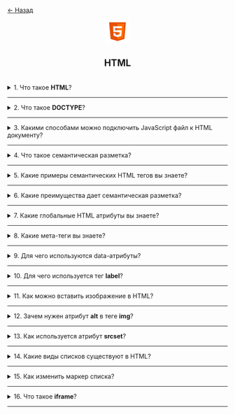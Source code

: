 <a href="./README.md">← Назад</a>

<div align="center">
  <img src="../../assets/icons/icons-for-titles/html.png">
  <h2>HTML</h2>
</div>
<br />

<details>
<summary><span>1. Что такое <b>HTML</b>?</span></summary>
<br />

HTML (HyperText Markup Language) - это стандартный язык разметки, используемый для создания и структурирования контента в интернете.

</details>

---

<details>
<summary><span>2. Что такое <b>DOCTYPE</b>?</span></summary>
<br />

DOCTYPE (Document Type Declaration) - это инструкция в начале HTML-документа, которая сообщает браузеру, какую версию HTML использовать для отображения страницы.

</details>

---

<details>
<summary><span>3. Какими способами можно подключить JavaScript файл к HTML документу?</span></summary>
<br />

Существует два основных способа включения JavaScript в HTML документ:

1. **Внешний JavaScript**

   ```html
   <!-- Синхронная загрузка (в конце body) -->
   <body>
   	<!-- контент -->
   	<script src="script.js"></script>
   </body>

   <!-- Асинхронная загрузка (в head) -->
   <head>
   	<script src="script.js" defer></script>
   	<!-- Выполняется после разбора HTML, не блокирует парсинг HTML -->
   	<script src="script.js" async></script>
   	<!-- Выполняется сразу после загрузки, не блокирует парсинг HTML, может нарушить порядок выполнения -->
   </head>
   ```

   Ключевые моменты:

   - Наиболее удобный подход для поддержки
   - Может кэшироваться браузерами
   - Можно управлять поведением загрузки с помощью атрибутов `defer` и `async`
   - Один файл можно использовать на нескольких страницах

2. **Встроенный JavaScript**

   ```html
   <script>
   	function sayHello() {
   		alert('Привет!');
   	}
   </script>
   ```

   или непосредственно в HTML элементах:

   ```html
   <button onclick="sayHello()">Нажми меня</button>
   ```

   - Код встроен непосредственно в HTML
   - Не может кэшироваться
   - Смешивает поведение с контентом
   - Полезно для небольших, специфичных для страницы скриптов
   </details>

---

<details>
<summary><span>4. Что такое семантическая разметка?</span></summary>
<br />

Семантическая разметка - это подход к HTML разметке, где теги используются для передачи смысла контента, а не только для определения его внешнего вида.

</details>

---

<details>
<summary><span>5. Какие примеры семантических HTML тегов вы знаете?</span></summary>
<br />

Вот распространенные семантические HTML теги:

- `<header>` - Определяет секцию заголовка
- `<nav>` - Содержит навигационные ссылки
- `<main>` - Указывает основное содержимое
- `<article>` - Представляет самостоятельную композицию
- `<section>` - Определяет тематическую группировку контента
- `<aside>` - Содержит контент, косвенно связанный с окружающим содержимым
- `<footer>` - Определяет секцию подвала
</details>

---

<details>
<summary><span>6. Какие преимущества дает семантическая разметка?</span></summary>
<br />

- **Улучшает SEO**: Поисковые системы лучше понимают структуру страницы, что может улучшить позиции сайта в результатах поиска

- **Повышает доступность**: Программы чтения с экрана и другие вспомогательные технологии могут лучше интерпретировать контент, делая сайт более удобным для людей с ограниченными возможностями

- **Упрощает обслуживание кода**: Семантические теги делают код более читаемым, уменьшая сложность редактирования и масштабирования

- **Улучшает пользовательский опыт**: Логически структурированный контент помогает пользователям быстрее находить информацию

- **Увеличивает совместимость**: Семантический HTML лучше адаптируется к различным устройствам и будущим веб-стандартам

</details>

---

<details>
<summary><span>7. Какие глобальные HTML атрибуты вы знаете?</span></summary>
<br />

- `class` - Указывает один или несколько классов для стилизации и выбора через JavaScript
- `id` - Определяет уникальный идентификатор элемента
- `style` - Содержит встроенные CSS стили
- `title` - Предоставляет дополнительную информацию при наведении
- `data-*` - Пользовательские атрибуты данных для хранения дополнительной информации
- `hidden` - Скрывает элемент
- `lang` - Указывает язык содержимого элемента
- `dir` - Задает направление текста (ltr или rtl)
- `tabindex` - Управляет порядком табуляции элемента
- `contenteditable` - Делает содержимое элемента редактируемым

</details>

---

<details>
<summary><span>8. Какие мета-теги вы знаете?</span></summary>
<br />

- `<meta charset="UTF-8">` - Указывает кодировку документа. UTF-8 наиболее распространена

- `<meta name="viewport" content="width=device-width, initial-scale=1.0">` - Управляет масштабированием и адаптацией страницы на мобильных устройствах

- `<meta name="description" content="Описание страницы">` - Краткое описание содержимого страницы для поисковых систем и социальных сетей

- `<meta name="keywords" content="ключевые, слова">` - Список ключевых слов

- `<meta name="author" content="Имя автора">` - Указывает автора страницы или сайта

- `<meta name="robots" content="index, follow">` - Задает инструкции для роботов поисковых систем (например, индексировать или нет)

- `<meta property="og:title" content="Заголовок для соцсетей">` - Заголовок страницы для отображения в Facebook, LinkedIn и т.д.

- `<meta property="og:description" content="Описание для соцсетей">` - Краткое описание при шеринге ссылок

- `<meta property="og:image" content="URL изображения">` - Ссылка на изображение, отображаемое при шеринге

</details>

---

<details>
<summary><span>9. Для чего используются data-атрибуты?</span></summary>
<br />

Они используются для хранения дополнительных данных прямо в разметке. В наши дни они чаще всего используются для хранения тестовых идентификаторов, облегчая поиск нужного элемента.

</details>

---

<details>
<summary><span>10. Для чего используется тег <b>label</b>?</span></summary>
<br />

**Привязка метки к элементу формы** - это делает интерфейс более удобным, так как пользователи могут кликнуть по тексту, чтобы активировать соответствующий `<input>`, `<textarea>` или `<select>`.

**Улучшение доступности** - программы чтения с экрана распознают `<label>` и помогают людям с ограниченными возможностями понять, какие данные нужно ввести.

</details>

---

<details>
<summary><span>11. Как можно вставить изображение в HTML?</span></summary>
<br />

Тег `<img>`

```html
<img src="image.jpg" alt="Описание" width="300" height="200" />
```

CSS `background-image`

```css
background-image: url('image.jpg');
```

CSS `content` в `::before` и `::after`

```css
background-image: url('image.jpg');
```

Тег `<picture>`

```html
<picture>
	<source srcset="image-large.jpg" media="(min-width: 800px)" />
	<source srcset="image-small.jpg" media="(max-width: 799px)" />
	<img src="fallback.jpg" alt="Описание" />
</picture>
```

Base64-кодирование

```html
<img src="data:image/png;base64,iVBORw0KGgoAAAANSUhEUgAA..." alt="Описание" />
```

</details>

---

<details>
<summary><span>12. Зачем нужен атрибут <b>alt</b> в теге <b>img</b>?</span></summary>
<br />

- Для поддержки экранных дикторов
- Для улучшения ранжирования изображения в поисковых системах
- Для описания содержимого изображения и отображения альтернативного текста при сбое загрузки

</details>

---

<details>
<summary><span>13. Как используется атрибут <b>srcset</b>?</span></summary>
<br />

Атрибут `srcset` позволяет загружать разные версии изображения в зависимости от разрешения экрана или плотности пикселей.

- В этом примере браузер выберет `image-2x.jpg` для экранов с плотностью 2x и `image-3x.jpg` для 3x.

```html
<img
	src="default.jpg"
	srcset="image-2x.jpg 2x, image-3x.jpg 3x"
	alt="Описание"
/>
```

- Здесь атрибут `srcset` в `source` подсказывает браузеру, какое изображение загрузить в зависимости от ширины экрана.

```html
<picture>
	<source srcset="image-large.jpg" media="(min-width: 800px)" />
	<source srcset="image-medium.jpg" media="(min-width: 500px)" />
	<img src="image-small.jpg" alt="Адаптивное изображение" />
</picture>
```

</details>

---

<details>
<summary><span>14. Какие виды списков существуют в HTML?</span></summary>
<br />

В HTML существуют три основных вида списков:

1. **Упорядоченный список (`<ol>`)** – используется для отображения элементов в определённом порядке. Обычно нумеруется цифрами или буквами.

   ```html
   <ol>
   	<li>Первый пункт</li>
   	<li>Второй пункт</li>
   	<li>Третий пункт</li>
   </ol>
   ```

2. **Неупорядоченный список (`<ul>`)** – элементы располагаются без строгого порядка, обычно с маркерами (кружочки, квадраты и т. д.).

   ```html
   <ul>
   	<li>Элемент 1</li>
   	<li>Элемент 2</li>
   	<li>Элемент 3</li>
   </ul>
   ```

3. **Список определений (`<dl>`)** – используется для отображения терминов и их описаний.
   ```html
   <dl>
   	<dt>HTML</dt>
   	<dd>Язык разметки для создания веб-страниц</dd>
   	<dt>CSS</dt>
   	<dd>Язык стилизации для оформления веб-страниц</dd>
   </dl>
   ```

Дополнительно можно стилизовать списки с помощью CSS, изменяя маркеры, добавляя нестандартную нумерацию или применяя кастомные стили.

</details>

---

<details>
<summary><span>15. Как изменить маркер списка?</span></summary>
<br />

В HTML можно изменить маркер списка с помощью CSS. Вот основные способы:

### 1. **`list-style-type`**

```css
ul {
	list-style-type: square; /* Квадрат вместо круга */
}
```

Доступные значения: `disc` (по умолчанию), `circle`, `square`, `none` (убирает маркеры).

```css
ol {
	list-style-type: upper-roman; /* Римские цифры (I, II, III) */
}
```

Доступные значения: `decimal`, `lower-alpha`, `upper-alpha`, `lower-roman`, `upper-roman`.

### 2. **Кастомное изображение**

```css
ul {
	list-style-image: url('marker.png'); /* Задаём свой маркер */
}
```

Но лучше использовать `background-image`.

### 3. **Кастомный маркер через `::before`**

```css
ul li {
	list-style: none; /* Убираем стандартные маркеры */
}

ul li::before {
	content: '🔥'; /* Добавляем эмодзи вместо маркера */
	margin-right: 10px;
}
```

</details>

---

<details>
<summary><span>16. Что такое <b>iframe</b>? </span></summary>
<br />

Это HTML-элемент, который позволяет встраивать одну веб-страницу внутри другой. Он используется для отображения внешнего контента, например, карт, видео, других веб-страниц или даже интерактивных приложений.

</details>

---

<!--
<details>
<summary><span></span></summary>
<br />

</details>

--- -->
